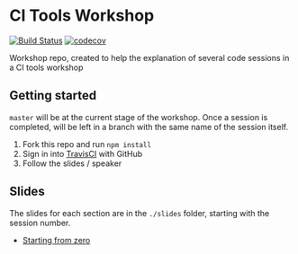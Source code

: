 # CI Tools Workshop

[![Build Status](https://travis-ci.org/rereed92/ci-tools-workshop.svg?branch=lesson-02)](https://travis-ci.org/rereed92/ci-tools-workshop)
[![codecov](https://codecov.io/gh/rereed92/ci-tools-workshop/branch/lesson-02/graph/badge.svg)](https://codecov.io/gh/rereed92/ci-tools-workshop)


Workshop repo, created to help the explanation of several code sessions in a CI tools workshop

## Getting started

`master` will be at the current stage of the workshop. Once a session is completed, will be left in a branch with the same name of the session itself.

1. Fork this repo and run `npm install`
2. Sign in into [TravisCI](https://travis-ci.org) with GitHub
3. Follow the slides / speaker

## Slides

The slides for each section are in the `./slides` folder, starting with the session number.

- [Starting from zero](./slides/01.starting-from-zero.md)
